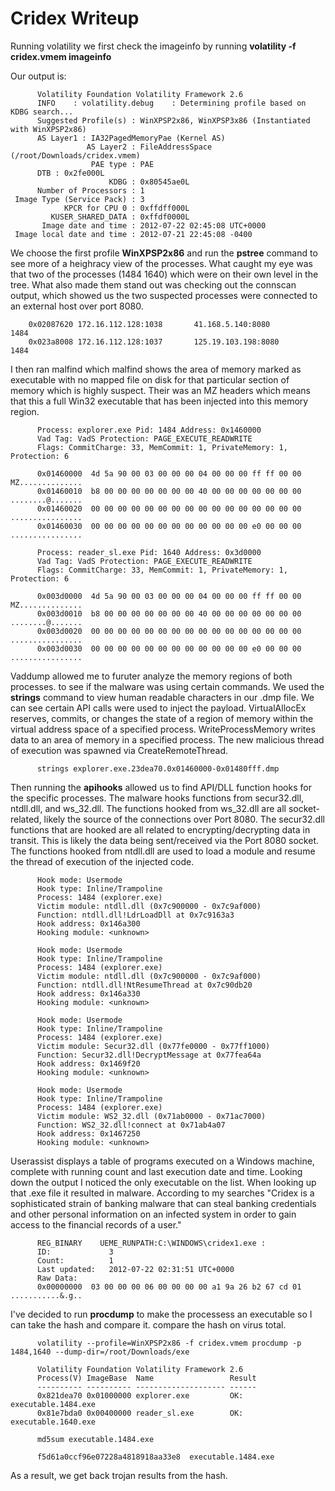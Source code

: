 # Cridex Writeup

Running volatility we first check the imageinfo by running **volatility -f cridex.vmem imageinfo**

Our output is:

          Volatility Foundation Volatility Framework 2.6
          INFO    : volatility.debug    : Determining profile based on KDBG search...
          Suggested Profile(s) : WinXPSP2x86, WinXPSP3x86 (Instantiated with WinXPSP2x86)
          AS Layer1 : IA32PagedMemoryPae (Kernel AS)
                     AS Layer2 : FileAddressSpace (/root/Downloads/cridex.vmem)
                      PAE type : PAE
          DTB : 0x2fe000L
                          KDBG : 0x80545ae0L
          Number of Processors : 1
     Image Type (Service Pack) : 3
                KPCR for CPU 0 : 0xffdff000L
             KUSER_SHARED_DATA : 0xffdf0000L
           Image date and time : 2012-07-22 02:45:08 UTC+0000
     Image local date and time : 2012-07-21 22:45:08 -0400 

We choose the first profile **WinXPSP2x86** and run the **pstree** command to see more of a heighracy view of the processes.
What caught my eye was that two of the processes (1484 1640) which were on their own level in the tree. 
What also made them stand out was checking out the connscan output, which showed us the two suspected processes were connected to 
an external host over port 8080.

        0x02087620 172.16.112.128:1038       41.168.5.140:8080         1484
        0x023a8008 172.16.112.128:1037       125.19.103.198:8080       1484
        
I then ran malfind which malfind shows the area of memory marked as executable with no mapped file on disk 
for that particular section of memory which is highly suspect. Their was an MZ headers which means that this a 
full Win32 executable that has been injected into this memory region.

          Process: explorer.exe Pid: 1484 Address: 0x1460000
          Vad Tag: VadS Protection: PAGE_EXECUTE_READWRITE
          Flags: CommitCharge: 33, MemCommit: 1, PrivateMemory: 1, Protection: 6

          0x01460000  4d 5a 90 00 03 00 00 00 04 00 00 00 ff ff 00 00   MZ..............
          0x01460010  b8 00 00 00 00 00 00 00 40 00 00 00 00 00 00 00   ........@.......
          0x01460020  00 00 00 00 00 00 00 00 00 00 00 00 00 00 00 00   ................
          0x01460030  00 00 00 00 00 00 00 00 00 00 00 00 e0 00 00 00   ................

          Process: reader_sl.exe Pid: 1640 Address: 0x3d0000
          Vad Tag: VadS Protection: PAGE_EXECUTE_READWRITE
          Flags: CommitCharge: 33, MemCommit: 1, PrivateMemory: 1, Protection: 6

          0x003d0000  4d 5a 90 00 03 00 00 00 04 00 00 00 ff ff 00 00   MZ..............
          0x003d0010  b8 00 00 00 00 00 00 00 40 00 00 00 00 00 00 00   ........@.......
          0x003d0020  00 00 00 00 00 00 00 00 00 00 00 00 00 00 00 00   ................
          0x003d0030  00 00 00 00 00 00 00 00 00 00 00 00 e0 00 00 00   ................


Vaddump allowed me to furuter analyze the memory regions of both processes. to see if the malware was using certain commands.
We used the  **strings** command to view human readable characters in our .dmp file. We can see certain API calls were used to inject the payload. VirtualAllocEx reserves, commits, or changes the state of a region of memory within the virtual address space of a specified process. WriteProcessMemory writes data to an area of memory in a specified process. The new malicious thread of execution was spawned via CreateRemoteThread.

          strings explorer.exe.23dea70.0x01460000-0x01480fff.dmp 

Then running the **apihooks** allowed us to find API/DLL function hooks for the specific processes. The malware hooks functions from secur32.dll, ntdll.dll, and ws_32.dll.  The functions hooked from ws_32.dll are all socket-related, likely the source of the connections over Port 8080.  The secur32.dll functions that are hooked are all related to encrypting/decrypting data in transit.  This is likely the data being sent/received via the Port 8080 socket.  The functions hooked from ntdll.dll are used to load a module and resume the thread of execution of the injected code.

          Hook mode: Usermode
          Hook type: Inline/Trampoline
          Process: 1484 (explorer.exe)
          Victim module: ntdll.dll (0x7c900000 - 0x7c9af000)
          Function: ntdll.dll!LdrLoadDll at 0x7c9163a3
          Hook address: 0x146a300
          Hooking module: <unknown>
          
          Hook mode: Usermode
          Hook type: Inline/Trampoline
          Process: 1484 (explorer.exe)
          Victim module: ntdll.dll (0x7c900000 - 0x7c9af000)
          Function: ntdll.dll!NtResumeThread at 0x7c90db20
          Hook address: 0x146a330
          Hooking module: <unknown>
          
          Hook mode: Usermode
          Hook type: Inline/Trampoline
          Process: 1484 (explorer.exe)
          Victim module: Secur32.dll (0x77fe0000 - 0x77ff1000)
          Function: Secur32.dll!DecryptMessage at 0x77fea64a
          Hook address: 0x1469f20
          Hooking module: <unknown>
          
          Hook mode: Usermode
          Hook type: Inline/Trampoline
          Process: 1484 (explorer.exe)
          Victim module: WS2_32.dll (0x71ab0000 - 0x71ac7000)
          Function: WS2_32.dll!connect at 0x71ab4a07
          Hook address: 0x1467250
          Hooking module: <unknown>

Userassist displays a table of programs executed on a Windows machine, complete with running count and last execution date and time. Looking down the output I noticed the only executable on the list. When looking up that .exe file it resulted in malware. According to my searches "Cridex is a sophisticated strain of banking malware that can steal banking credentials and other personal information on an infected system in order to gain access to the financial records of a user."
          
          REG_BINARY    UEME_RUNPATH:C:\WINDOWS\cridex1.exe : 
          ID:             3
          Count:          1
          Last updated:   2012-07-22 02:31:51 UTC+0000
          Raw Data:
          0x00000000  03 00 00 00 06 00 00 00 00 a1 9a 26 b2 67 cd 01   ...........&.g..



I've decided to run **procdump** to make the processess an executable so I can take the hash and compare it.
compare the hash on virus total. 

          volatility --profile=WinXPSP2x86 -f cridex.vmem procdump -p 1484,1640 --dump-dir=/root/Downloads/exe
          
          Volatility Foundation Volatility Framework 2.6
          Process(V) ImageBase  Name                 Result
          ---------- ---------- -------------------- ------
          0x821dea70 0x01000000 explorer.exe         OK: executable.1484.exe
          0x81e7bda0 0x00400000 reader_sl.exe        OK: executable.1640.exe

          md5sum executable.1484.exe 
          
          f5d61a0ccf96e07228a4818918aa33e8  executable.1484.exe
          
As a result, we get back trojan results from the hash.



